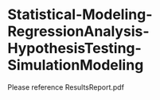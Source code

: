 # Statistical-Modeling-RegressionAnalysis-HypothesisTesting-SimulationModeling

Please reference ResultsReport.pdf
